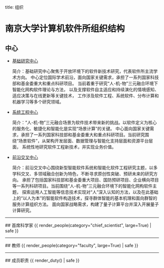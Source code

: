 title: 组织

# 南京大学计算机软件所组织结构

## 中心 
- [基础研究中心](research-center/index)

    简介：基础研究中心聚焦于开放环境下的软件新技术研究，代表软件所主流学术方向。
    中心定位国际学术前沿，面向国家关键需求，承担了一系列国家科技部和基金委重大和重点科研项目。
    当前着重于研究“人-机-物”三元融合环境下智能化网构软件理论与方法，
    以及支撑软件自主适应和持续演化的情境感知、适应决策与在线更新等关键技术，
    工作涉及软件工程、系统软件、分布计算和机器学习等多个研究领域。

- [系统工程中心](engineering-center/index)

    简介：“人-机-物”三元融合场景为软件技术带来新的挑战。以软件定义为核心的服务化、敏捷化和智能化是实现“场景计算”的关键。
    中心面向国家关键需求，承担了一系列国家科技部和基金委重大和重点科研项目。当前研究围绕“场景软件”，从架构开发层面、数据管理与智能化支持层面和资源平台层面，
    系统性地研究软件工程新技术，并实现业务价值。

- [前沿交叉中心](leading-edge-center/index)

    简介：前沿交叉中心围绕新型智能软件系统和智能化软件工程研究主题，以多学科交叉、多领域融合创新为特色，不断寻求原创性突破、预研未来的研究方向。
    承担了包括国家科技部和基金委重大项目、国防预研项目、企业横向项目等一系列科研项目。当前围绕“人-机-物”三元融合环境下的智能化网构软件主题，
    探索运用人工智能等信息技术实现对“人”深入认知的方法，以及在此基础上的“以人为本”的智能软件构造技术，探寻群体智能的基本机理和面向群智的服务计算组织方法。
    面向国家战略需求，构建了量子计算平台并深入开展量子计算研究。
<hr>
## 首席科学家
{{ render_people(category="chief_scientist", large=True) | safe }}

<hr>
## 教师
{{ render_people(category="faculty", large=True) | safe }}
<hr>
## 成员职责
{{ render_duty() | safe }}
